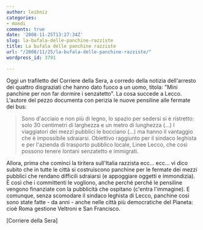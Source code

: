 ```yaml
---
author: leibniz
categories:
- mondi
comments: true
date: '2008-11-25T13:27:34Z'
slug: la-bufala-delle-panchine-razziste
title: La bufala delle panchine razziste
url: "/2008/11/25/la-bufala-delle-panchine-razziste/"
wordpress_id: 3791

---
```

Oggi un trafiletto del Corriere della Sera, a corredo della notizia dell'arresto dei quattro disgraziati che hanno dato fuoco a un uomo, titola: "Mini panchine per non far dormire i senzatetto". La cosa succede a Lecco. L'autore del pezzo documenta con perizia le nuove pensiline alle fermate dei bus:


> Sono d'acciaio e non più di legno, lo spazio per sedersi si è ristretto: solo 30 centimetri di larghezza e un metro di lunghezza (...) I viaggiatori dei mezzi pubblici le bocciano (...) ma hanno il vantaggio che è impossibile sdraiarsi. Obiettivo raggiunto per il sindaco leghista e per l'azienda di trasporto pubblico locale, Linee Lecco, che così possono tenere lontani senzatetto e immigrati.


Allora, prima che cominci la tiritera sull'Italia razzista ecc... ecc...  vi dico subito che in tutte le città si costruiscono panchine per le fermate dei mezzi pubblici che rendano difficili sdraiarsi (e appoggiare oggetti e immondizia). È così che i committenti le vogliono, anche perché perché le pensiline vengono finanziate con la pubblicità che ospitano (c'entra l'immagine). E comunque, senza scomodare il sindaco leghista di Lecco, panchine così sono state fatte - da anni - anche nelle città più democratiche del Pianeta: cioè Roma gestione Veltroni e San Francisco.

[Corriere della Sera]
